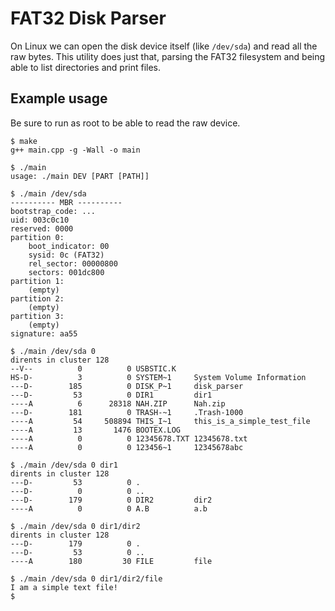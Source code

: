 # FAT32 Disk Parser

On Linux we can open the disk device itself (like `/dev/sda`) and read all the raw bytes.
This utility does just that, parsing the FAT32 filesystem and being able to list directories and print files.

## Example usage

Be sure to run as root to be able to read the raw device.

```
$ make
g++ main.cpp -g -Wall -o main

$ ./main
usage: ./main DEV [PART [PATH]]

$ ./main /dev/sda
---------- MBR ----------
bootstrap_code: ...
uid: 003c0c10
reserved: 0000
partition 0:
    boot_indicator: 00
    sysid: 0c (FAT32)
    rel_sector: 00000800
    sectors: 001dc800
partition 1:
    (empty)
partition 2:
    (empty)
partition 3:
    (empty)
signature: aa55

$ ./main /dev/sda 0
dirents in cluster 128
--V--          0          0 USBSTIC.K   
HS-D-          3          0 SYSTEM~1     System Volume Information
---D-        185          0 DISK_P~1     disk_parser
---D-         53          0 DIR1         dir1
----A          6      28318 NAH.ZIP      Nah.zip
---D-        181          0 TRASH-~1     .Trash-1000
----A         54     508894 THIS_I~1     this_is_a_simple_test_file
----A         13       1476 BOOTEX.LOG  
----A          0          0 12345678.TXT 12345678.txt
----A          0          0 123456~1     12345678abc

$ ./main /dev/sda 0 dir1
dirents in cluster 128
---D-         53          0 .           
---D-          0          0 ..          
---D-        179          0 DIR2         dir2
----A          0          0 A.B          a.b

$ ./main /dev/sda 0 dir1/dir2
dirents in cluster 128
---D-        179          0 .           
---D-         53          0 ..          
----A        180         30 FILE         file

$ ./main /dev/sda 0 dir1/dir2/file
I am a simple text file!
$ 
```
